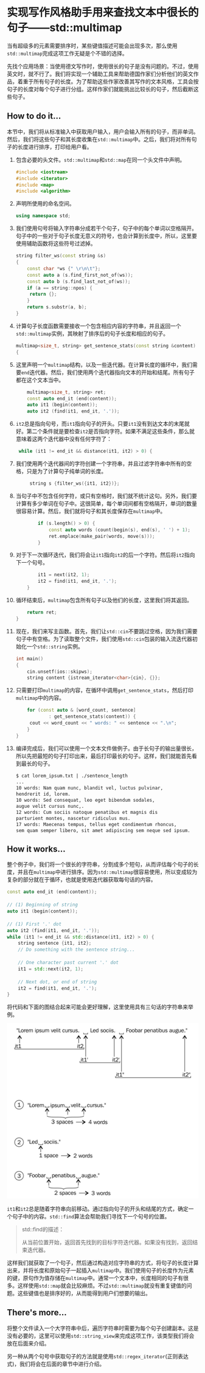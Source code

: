 # 实现写作风格助手用来查找文本中很长的句子——std::multimap

当有超级多的元素需要排序时，某些键值描述可能会出现多次，那么使用`std::multimap`完成这项工作无疑是个不错的选择。

先找个应用场景：当使用德文写作时，使用很长的句子是没有问题的。不过，使用英文时，就不行了。我们将实现一个辅助工具来帮助德国作家们分析他们的英文作品，着重于所有句子的长度。为了帮助这些作家改善其写作的文本风格，工具会按句子的长度对每个句子进行分组。这样作家们就能挑出比较长的句子，然后截断这些句子。

## How to do it...

本节中，我们将从标准输入中获取用户输入，用户会输入所有的句子，而非单词。然后，我们将这些句子和其长度收集在`std::multimap`中。之后，我们将对所有句子的长度进行排序，打印给用户看。

1. 包含必要的头文件。`std::multimap`和`std::map`在同一个头文件中声明。

   ```c++
   #include <iostream>
   #include <iterator>
   #include <map>
   #include <algorithm>
   ```

2. 声明所使用的命名空间。

   ```c++
   using namespace std;
   ```

3. 我们使用句号将输入字符串分成若干个句子，句子中的每个单词以空格隔开。句子中的一些对于句子长度无意义的符号，也会计算到长度中，所以，这里要使用辅助函数将这些符号过滤掉。

   ```c++
   string filter_ws(const string &s)
   {
       const char *ws {" \r\n\t"};
       const auto a (s.find_first_not_of(ws));
       const auto b (s.find_last_not_of(ws));
       if (a == string::npos) {
       	return {};
       }
       return s.substr(a, b);
   }
   ```

4. 计算句子长度函数需要接收一个包含相应内容的字符串，并且返回一个`std::multimap`实例，其映射了排序后的句子长度和相应的句子。

   ```c++
   multimap<size_t, string> get_sentence_stats(const string &content)
   {
   ```

5. 这里声明一个`multimap`结构，以及一些迭代器。在计算长度的循环中，我们需要`end`迭代器。然后，我们使用两个迭代器指向文本的开始和结尾。所有句子都在这个文本当中。

   ```c++
       multimap<size_t, string> ret;
       const auto end_it (end(content));
       auto it1 (begin(content));
       auto it2 (find(it1, end_it, '.'));
   ```

6. `it2`总是指向句号，而`it1`指向句子的开头。只要`it1`没有到达文本的末尾就好。第二个条件就是要检查`it2`是否指向字符。如果不满足这些条件，那么就意味着这两个迭代器中没有任何字符了：

   ```c++
   	while (it1 != end_it && distance(it1, it2) > 0) {	
   ```

7. 我们使用两个迭代器间的字符创建一个字符串，并且过滤字符串中所有的空格，只是为了计算句子纯单词的长度。

   ```c++
   		string s {filter_ws({it1, it2})};
   ```

8. 当句子中不包含任何字符，或只有空格时，我们就不统计这句。另外，我们要计算有多少单词在句子中。这很简单，每个单词间都有空格隔开，单词的数量很容易计算。然后，我们就将句子和其长度保存在`multimap`中。

   ```c++
           if (s.length() > 0) {
               const auto words (count(begin(s), end(s), ' ') + 1);
               ret.emplace(make_pair(words, move(s)));
           }
   ```

9. 对于下一次循环迭代，我们将会让`it1`指向`it2`的后一个字符。然后将`it2`指向下一个句号。

   ```c++
           it1 = next(it2, 1);
           it2 = find(it1, end_it, '.');
       } 
   ```

10. 循环结束后，`multimap`包含所有句子以及他们的长度，这里我们将其返回。

    ```c++
    	return ret;
    }
    ```

11. 现在，我们来写主函数。首先，我们让`std::cin`不要跳过空格，因为我们需要句子中有空格。为了读取整个文件，我们使用`std::cin`包装的输入流迭代器初始化一个`std::string`实例。

    ```c++
    int main()
    {
        cin.unsetf(ios::skipws);
        string content {istream_iterator<char>{cin}, {}};
    ```

12. 只需要打印`multimap`的内容，在循环中调用`get_sentence_stats`，然后打印`multimap`中的内容。

    ```c++
        for (const auto & [word_count, sentence]
        		: get_sentence_stats(content)) {
       	 cout << word_count << " words: " << sentence << ".\n";
        }
    }
    ```

13. 编译完成后，我们可以使用一个文本文件做例子。由于长句子的输出量很长，所以先把最短的句子打印出来，最后打印最长的句子。这样，我们就能首先看到最长的句子。

    ```
    $ cat lorem_ipsum.txt | ./sentence_length
    ...
    10 words: Nam quam nunc, blandit vel, luctus pulvinar,
    hendrerit id, lorem.
    10 words: Sed consequat, leo eget bibendum sodales,
    augue velit cursus nunc,.
    12 words: Cum sociis natoque penatibus et magnis dis
    parturient montes, nascetur ridiculus mus.
    17 words: Maecenas tempus, tellus eget condimentum rhoncus,
    sem quam semper libero, sit amet adipiscing sem neque sed ipsum.
    ```

## How it works...

整个例子中，我们将一个很长的字符串，分割成多个短句，从而评估每个句子的长度，并且在`multimap`中进行排序。因为`std::multimap`很容易使用，所以变成较为复杂的部分就在于循环，也就是使用迭代器获取每句话的内容。

```c++
const auto end_it (end(content));

// (1) Beginning of string
auto it1 (begin(content)); 

// (1) First '.' dot
auto it2 (find(it1, end_it, '.')); 
while (it1 != end_it && std::distance(it1, it2) > 0) {
    string sentence {it1, it2};
    // Do something with the sentence string...
    
    // One character past current '.' dot
    it1 = std::next(it2, 1); 
    
    // Next dot, or end of string
    it2 = find(it1, end_it, '.'); 
}
```

将代码和下面的图结合起来可能会更好理解，这里使用具有三句话的字符串来举例。

![](../../images/chapter2/2-12-1.png)

`it1`和`it2`总是随着字符串向前移动。通过指向句子的开头和结尾的方式，确定一个句子中的内容。`std::find`算法会帮助我们寻找下一个句号的位置。

> std::find的描述：
>
> 从当前位置开始，返回首先找到的目标字符迭代器。如果没有找到，返回结束迭代器。

这样我们就获取了一个句子，然后通过构造对应字符串的方式，将句子的长度计算出来，并将长度和原始句子一起插入`multimap`中。我们使用句子的长度作为元素的键，原句作为值存储在`multimap`中。通常一个文本中，长度相同的句子有很多。这样使用`std::map`就会比较麻烦。不过`std::multimap`就没有重复键值的问题。这些键值也是排序好的，从而能得到用户们想要的输出。

## There's more...

将整个文件读入一个大字符串中后，遍历字符串时需要为每个句子创建副本。这是没有必要的，这里可以使用`std::string_view`来完成这项工作，该类型我们将会放在后面来介绍。

另一种从两个句号中获取句子的方法就是使用`std::regex_iterator`(正则表达式)，我们将会在后面的章节中进行介绍。

